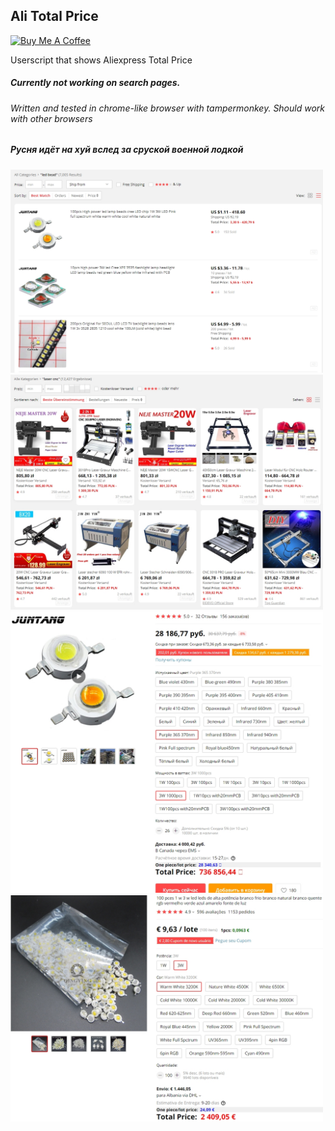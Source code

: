 ## Ali Total Price
<a href="https://www.buymeacoffee.com/AndShy" target="_blank"><img src="https://cdn.buymeacoffee.com/buttons/default-orange.png" alt="Buy Me A Coffee" height="29" width="100"></a>

Userscript that shows Aliexpress Total Price
##### Currently not working on search pages. 
###### Written and tested in chrome-like browser with tampermonkey. Should work with other browsers 
##### Русня идёт на хуй вслед за сруской военной лодкой

<img src="images/20200225_16-23-54.jpg" width="500">
<img src="images/20200225_16-25-55.jpg" width="500">
<img src="images/20200225_16-34-41.jpg" width="500">
<img src="images/20200225_16-37-26.jpg" width="500">
